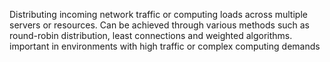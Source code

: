 Distributing incoming network traffic or computing loads across multiple servers or resources.
Can be achieved through various methods such as round-robin distribution, least connections and weighted algorithms.
important in environments with high traffic or complex computing demands